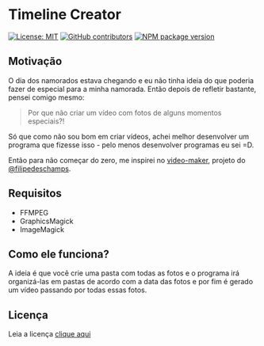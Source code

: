 # Timeline Creator

[![License: MIT](https://img.shields.io/badge/License-MIT-yellow.svg)](https://github.com/LorhanSohaky/timeline-creator/blob/master/LICENSE)
[![GitHub contributors](https://img.shields.io/github/contributors/LorhanSohaky/timeline-creator.svg)](https://github.com/LorhanSohaky/timeline-creator/graphs/contributors)
[![NPM package version](https://img.shields.io/npm/v/@lorhansohaky/timeline-creator)](https://www.npmjs.com/package/@lorhansohaky/timeline-creator)

## Motivação

O dia dos namorados estava chegando e eu não tinha ideia do que poderia fazer de especial para a minha namorada. Então depois de refletir bastante, pensei comigo mesmo:

> Por que não criar um vídeo com fotos de alguns momentos especiais?!

Só que como não sou bom em criar vídeos, achei melhor desenvolver um programa que fizesse isso - pelo menos desenvolver programas eu sei =D.

Então para não começar do zero, me inspirei no [video-maker](https://github.com/filipedeschamps/video-maker), projeto do [@filipedeschamps](https://github.com/filipedeschamps).

## Requisitos

- FFMPEG
- GraphicsMagick
- ImageMagick

## Como ele funciona?

A ideia é que você crie uma pasta com todas as fotos e o programa irá organizá-las em pastas de acordo com a data das fotos e por fim é gerado um vídeo passando por todas essas fotos.

## Licença

Leia a licença [clique aqui](LICENSE)


